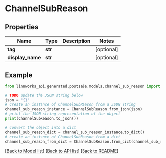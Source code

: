 # ChannelSubReason


## Properties

Name | Type | Description | Notes
------------ | ------------- | ------------- | -------------
**tag** | **str** |  | [optional] 
**display_name** | **str** |  | [optional] 

## Example

```python
from linnworks_api.generated.postsale.models.channel_sub_reason import ChannelSubReason

# TODO update the JSON string below
json = "{}"
# create an instance of ChannelSubReason from a JSON string
channel_sub_reason_instance = ChannelSubReason.from_json(json)
# print the JSON string representation of the object
print(ChannelSubReason.to_json())

# convert the object into a dict
channel_sub_reason_dict = channel_sub_reason_instance.to_dict()
# create an instance of ChannelSubReason from a dict
channel_sub_reason_from_dict = ChannelSubReason.from_dict(channel_sub_reason_dict)
```
[[Back to Model list]](../README.md#documentation-for-models) [[Back to API list]](../README.md#documentation-for-api-endpoints) [[Back to README]](../README.md)


